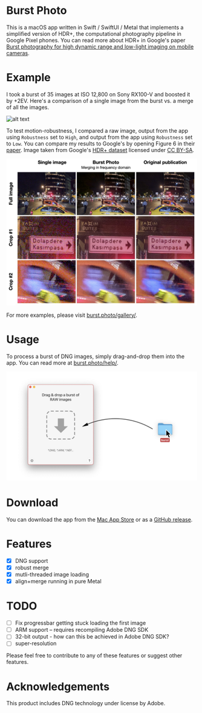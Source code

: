 # Burst Photo

This is a macOS app written in Swift / SwiftUI / Metal that implements a simplified version of HDR+, the computational photography pipeline in Google Pixel phones. You can read more about HDR+ in Google's paper [Burst photography for high dynamic range and low-light imaging on mobile cameras](http://static.googleusercontent.com/media/www.hdrplusdata.org/en//hdrplus.pdf).

# Example

I took a burst of 35 images at ISO 12,800 on Sony RX100-V and boosted it by +2EV. Here's a comparison of a single image from the burst vs. a merge of all the images.

![alt text](docs/assets/images/home/monika_comparison.jpg)

To test motion-robustness, I compared a raw image, output from the app using `Robustness` set to `High`, and output from the app using `Robustness` set to `Low`. You can compare my results to Google's by opening Figure 6 in their [paper](http://static.googleusercontent.com/media/www.hdrplusdata.org/en//hdrplus.pdf). Image taken from Google's [HDR+ dataset](https://hdrplusdata.org/dataset.html) licensed under [CC BY-SA](https://creativecommons.org/licenses/by-sa/4.0/).

![alt text](docs/assets/images/tech/robustness_comparison.jpg)

For more examples, please visit [burst.photo/gallery/](https://burst.photo/gallery/).

# Usage

To process a burst of DNG images, simply drag-and-drop them into the app. You can read more at [burst.photo/help/](https://burst.photo/help/).

![alt text](docs/assets/images/help/drag-and-drop.jpg)

# Download

You can download the app from the [Mac App Store](https://burst.photo/download/) or as a [GitHub release](https://github.com/martin-marek/hdr-plus-swift/releases).

# Features
- [x] DNG support
- [x] robust merge
- [x] mutli-threaded image loading
- [x] align+merge running in pure Metal

# TODO
- [ ] Fix progressbar getting stuck loading the first image
- [ ] ARM support – requires recompiling Adobe DNG SDK
- [ ] 32-bit output - how can this be achieved in Adobe DNG SDK?
- [ ] super-resolution

Please feel free to contribute to any of these features or suggest other features.

# Acknowledgements

This product includes DNG technology under license by Adobe.
